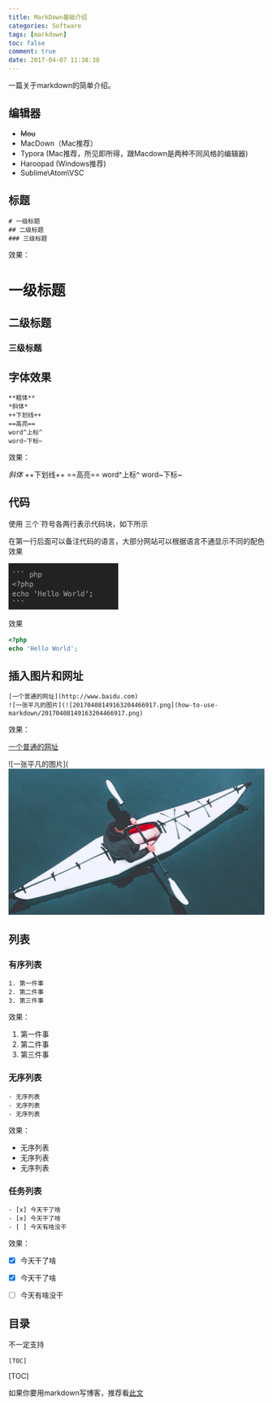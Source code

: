 ```yaml
---
title: MarkDown基础介绍
categories: Software
tags: [markdown]
toc: false
comment: true
date: 2017-04-07 11:38:38
---
```


一篇关于markdown的简单介绍。

<!--more-->

## 编辑器
- ~~Mou~~
- MacDown（Mac推荐）
- Typora (Mac推荐，所见即所得，跟Macdown是两种不同风格的编辑器)
- Haroopad (Windows推荐)
- Sublime\Atom\VSC

## 标题

```
# 一级标题
## 二级标题
### 三级标题
```

效果：

# 一级标题
## 二级标题
### 三级标题

## 字体效果

```
**粗体**
*斜体*
++下划线++
==高亮==
word^上标^
word~下标~
```
效果：

*斜体*
++下划线++
==高亮==
word^上标^
word~下标~

## 代码

使用 三个`符号各两行表示代码块，如下所示

在第一行后面可以备注代码的语言，大部分网站可以根据语言不通显示不同的配色效果

![20171101150952580941132.png](how-to-use-markdown/20171101150952580941132.png)

效果

``` php
<?php
echo 'Hello World';
```


## 插入图片和网址

```
[一个普通的网址](http://www.baidu.com)
![一张平凡的图片](![20170408149163204466917.png](how-to-use-markdown/20170408149163204466917.png)
```


效果：

[一个普通的网址](http://www.baidu.com)

![一张平凡的图片](![20170408149163204466917.png](how-to-use-markdown/20170408149163204466917.png)

## 列表
### 有序列表

```
1. 第一件事
2. 第二件事
3. 第三件事
```

效果：

1. 第一件事
2. 第二件事
3. 第三件事

### 无序列表
```
- 无序列表
- 无序列表
- 无序列表
```
效果：
- 无序列表
- 无序列表
- 无序列表

### 任务列表
```
- [x] 今天干了啥
- [x] 今天干了啥
- [ ] 今天有啥没干
```

效果：
- [x] 今天干了啥
- [x] 今天干了啥
- [ ] 今天有啥没干




## 目录
不一定支持

```
[TOC]
```

[TOC]


如果你要用markdown写博客，推荐看[此文](https://16bh.github.io/2018/10/15/a-cool-way-to-blog-by-hexo-and-typora/)

